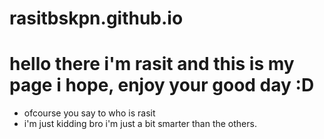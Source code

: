 # rasitbskpn.github.io
# hello there i'm rasit and this is my page i hope, enjoy your good day :D
+ ofcourse you say to who is rasit
+ i'm just kidding bro i'm just a bit smarter than the others.
